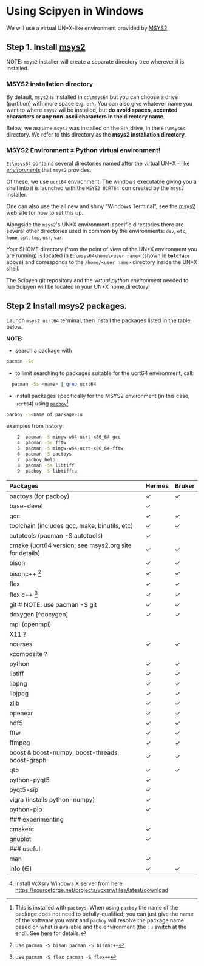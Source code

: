 # Using Scipyen in Windows

We will use a virtual UN*X-like environment provided by [MSYS2](https://www.msys2.org/)

## Step 1. Install [msys2](https://www.msys2.org/)

NOTE: `msys2` installer will create a separate directory tree wherever it is installed.

### MSYS2 installation directory
By default, `msys2` is installed in `c:\msys64` but you can choose a drive (partition)
with more space e.g. `e:\`. You can also give whatever name you want to where
`msys2` wil be installed, but **do avoid spaces, accented characters or any non-ascii
characters in the directory name**.

Below, we assume `msys2` was installed on the `E:\` drive, in the `E:\msys64`
directory. We refer to this directory as the **msys2 installation directory**.

### MSYS2 Environment ≠ Python virtual environment!
`E:\msys64` contains several directories named after the virtual UN\*X - like 
[*environments*](https://www.msys2.org/docs/environments/) that `msys2` provides.

Of these, we use `ucrt64` environment. The windows executable giving you a shell
into it is launched with the `MSYS2 UCRT64` icon created by the `msys2` installer.

One can also use the all new and shiny "Windows Terminal", see the [msys2](https://www.msys2.org/)
web site for how to set this up.

Alongside the `msys2`'s UN\*X environment-specific directories there are several
other directories used in common by the environments: `dev`, `etc`, **`home`**, `opt`,
`tmp`, `usr`, `var`.

Your $HOME directory (from the point of view of the UN\*X environment you are 
running) is located in `E:\msys64\home\<user name>` (shown in **`boldface`** above) 
and corresponds to the `/home/<user name>` directory inside the UN*X shell.

The Scipyen git repository and the *virtual python environment* needed to run 
Scipyen will be located in your UN\*X home directory!

## Step 2 Install msys2 packages.

Launch `msys2 ucrt64` terminal, then install the packages listed in the table 
below.

**NOTE:**

* search a package with 
```bash
pacman -Ss
```
* to limit searching to packages suitable for the ucrt64 environment, call:
```bash
  pacman -Ss <name> | grep ucrt64
```
* install packages specifically for the MSYS2 environment (in this case, `ucrt64`) using [`pacboy`](https://www.msys2.org/docs/package-naming/)[^pacboy] 
```bash
pacboy -S<name of package>:u
```
examples from history:
```bash
    2  pacman -S mingw-w64-ucrt-x86_64-gcc
    4  pacman -Ss fftw
    5  pacman -S mingw-w64-ucrt-x86_64-fftw
    6  pacman -S pactoys
    7  pacboy help
    8  pacman -Ss libtiff
    9  pacboy -S libtiff:u
```
[^pacboy]: This is installed with `pactoys`. When using `pacboy` the name of the 
package does not need to befully-qualified; you can just give the name of the 
software you want and `pacboy` will resolve the package name based on what is 
available and the environment (the `:u` switch at the end). See [here]()
for details.

   | Packages                                                          |   Hermes |  Bruker
   | :-----------------------------------------------------------------| :--------| :------
   | pactoys (for pacboy)                                              |   ✓      |  ✓
   | base-devel                                                        |   ✓      | 
   | gcc                                                               |   ✓      |  ✓
   | toolchain (includes gcc, make, binutils, etc)                     |   ✓      |  ✓
   | autptools (pacman -S autotools)                                   |   ✓      | 
   | cmake (ucrt64 version; see msys2.org site for details)            |   ✓      |  ✓
   | bison                                                             |   ✓      |  ✓
   | bisonc++ [^bisonc]                                                |   ✓      |  ✓
   | flex                                                              |   ✓      |  ✓
   | flex c++ [^flexc]                                                 |   ✓      |  ✓
   | git # NOTE: use pacman -S git                                     |   ✓      |  ✓
   | doxygen [^docygen]                                                |   ✓      |  ✓
   | mpi (openmpi)                                                     |          | 
   | X11 ?                                                             |          | 
   | ncurses                                                           |   ✓      |  ✓
   | xcomposite ?                                                      |          | 
   | python                                                            |   ✓      |  ✓
   | libtiff                                                           |   ✓      |  ✓
   | libpng                                                            |   ✓      |  ✓
   | libjpeg                                                           |   ✓      |  ✓
   | zlib                                                              |   ✓      |  ✓
   | openexr                                                           |   ✓      |  ✓
   | hdf5                                                              |   ✓      |  ✓
   | fftw                                                              |   ✓      |  ✓
   | ffmpeg                                                            |   ✓      |  ✓
   | boost & boost-numpy, boost-threads, boost-graph                   |   ✓      |  ✓ 
   | qt5                                                               |   ✓      |  ✓
   | python-pyqt5                                                      |   ✓      | 
   | pyqt5-sip                                                         |   ✓      | 
   | vigra (installs python-numpy)                                     |   ✓      | 
   | python-pip                                                        |   ✓      | 
   | ### experimenting                                                 |          | 
   | cmakerc                                                           |   ✓      | 
   | gnuplot                                                           |   ✓      | 
   | ### useful                                                        |          | 
   | man                                                               |   ✓      |
   | info (∈)                                                          |   ✓      |  ✓


4. install VcXsrv Windows X server
    from here https://sourceforge.net/projects/vcxsrv/files/latest/download
    
    
[^bisonc]: use `pacman -S bison pacman -S bisonc++`
[^flexc]: use `pacman -S flex pacman -S flex++`
[^doxygen]: use `pacman -S doxygen then pacboy -S doxygen:u`
